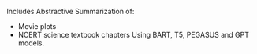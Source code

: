 Includes Abstractive Summarization of:
* Movie plots
* NCERT science textbook chapters
Using BART, T5, PEGASUS and GPT models.
